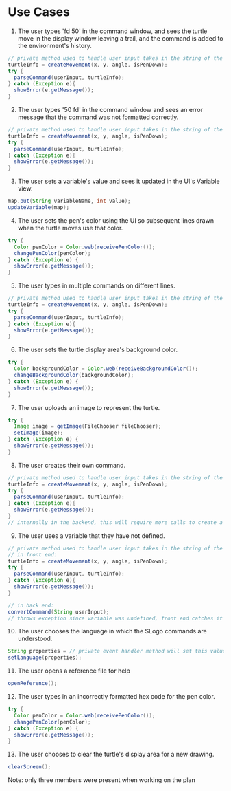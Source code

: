 # Use Cases


1. The user types 'fd 50' in the command window, and sees the turtle move in the display window leaving a trail, and the command is added to the environment's history.
```java
// private method used to handle user input takes in the string of the command box and sets it as userInput
turtleInfo = createMovement(x, y, angle, isPenDown);
try {
  parseCommand(userInput, turtleInfo);
} catch (Exception e){
  showError(e.getMessage());
}
```
    
2. The user types '50 fd' in the command window and sees an error message that the command was not formatted correctly.
```java
// private method used to handle user input takes in the string of the command box and sets it as userInput
turtleInfo = createMovement(x, y, angle, isPenDown);
try {
  parseCommand(userInput, turtleInfo);
} catch (Exception e){
  showError(e.getMessage());
}
```

3. The user sets a variable's value and sees it updated in the UI's Variable view.
```java
map.put(String variableName, int value);
updateVariable(map);
```

4. The user sets the pen's color using the UI so subsequent lines drawn when the turtle moves use that color.
```java
try {
  Color penColor = Color.web(receivePenColor());
  changePenColor(penColor);
} catch (Exception e) {
  showError(e.getMessage());
}
```

5. The user types in multiple commands on different lines.
```java
// private method used to handle user input takes in the string of the command box and sets it as userInput
turtleInfo = createMovement(x, y, angle, isPenDown);
try {
  parseCommand(userInput, turtleInfo);
} catch (Exception e){
  showError(e.getMessage());
}
```

6. The user sets the turtle display area's background color.
```java
try {
  Color backgroundColor = Color.web(receiveBackgroundColor());
  changeBackgroundColor(backgroundColor);
} catch (Exception e) {
  showError(e.getMessage());
}
```

7. The user uploads an image to represent the turtle.
```java
try {
  Image image = getImage(FileChooser fileChooser);
  setImage(image);
} catch (Exception e) {
  showError(e.getMessage());
}
```

8. The user creates their own command.
```java
// private method used to handle user input takes in the string of the command box and sets it as userInput
turtleInfo = createMovement(x, y, angle, isPenDown);
try {
  parseCommand(userInput, turtleInfo);
} catch (Exception e){
  showError(e.getMessage());
}
// internally in the backend, this will require more calls to create a new command object that has a series of existing commands
```

9. The user uses a variable that they have not defined.
```java
// private method used to handle user input takes in the string of the command box and sets it as userInput
// in front end:
turtleInfo = createMovement(x, y, angle, isPenDown);
try {
  parseCommand(userInput, turtleInfo);
} catch (Exception e){
  showError(e.getMessage());
}

// in back end:
convertCommand(String userInput);
// throws exception since variable was undefined, front end catches it and displays to the user
```

10. The user chooses the language in which the SLogo commands are understood.
```java
String properties = // private event handler method will set this value
setLanguage(properties);
```

11. The user opens a reference file for help
```java
openReference();
```

12. The user types in an incorrectly formatted hex code for the pen color.
```java
try {
  Color penColor = Color.web(receivePenColor());
  changePenColor(penColor);
} catch (Exception e) {
  showError(e.getMessage());
}
```

13. The user chooses to clear the turtle's display area for a new drawing.
```java
clearScreen();
```

Note: only three members were present when working on the plan
